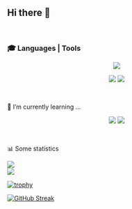 ## Hi there 👋

<br>

### 🎓 Languages | Tools
<p align="center">
  <img src="https://skillicons.dev/icons?i=css,html,scss,js" />  
</p>
<p align="center">
  <img src="https://skillicons.dev/icons?i=git,webpack" />
  <img src="https://skillicons.dev/icons?i=figma" />
</p>

<br>

🌱 I’m currently learning ...
<p align="center">
  <img src="https://skillicons.dev/icons?i=typescript,nodejs" />
   <img src="https://skillicons.dev/icons?i=react" />  
</p>

<br>

📊 Some statistics
<div align="left">
  <img src="https://www.codewars.com/users/AishSI/badges/large">  
</div>
<div align="left">
  <img src="https://github-readme-stats.vercel.app/api?username=aishsi&show_icons=true&theme=city_lights">  
</div>

[![trophy](https://github-profile-trophy.vercel.app/?username=aishsi&rank=B,AA&theme=buddhism)](https://github.com/aishsi/github-profile-trophy)

[![GitHub Streak](https://github-readme-streak-stats.herokuapp.com/?user=aishsi)](https://git.io/streak-stats)

